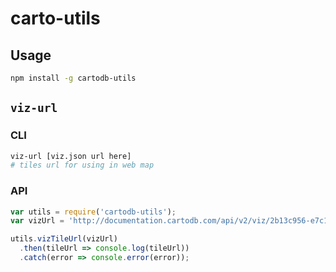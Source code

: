 # carto-utils

## Usage

```sh
npm install -g cartodb-utils
```

## `viz-url`

### CLI

```sh
viz-url [viz.json url here]
# tiles url for using in web map
```

### API

```js
var utils = require('cartodb-utils');
var vizUrl = 'http://documentation.cartodb.com/api/v2/viz/2b13c956-e7c1-11e2-806b-5404a6a683d5/viz.json';

utils.vizTileUrl(vizUrl)
  .then(tileUrl => console.log(tileUrl))
  .catch(error => console.error(error));
```
